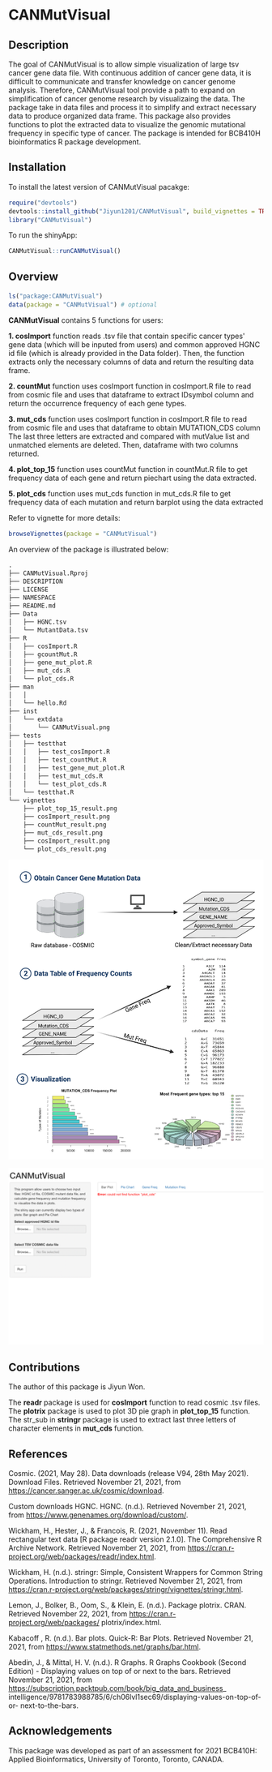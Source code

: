 
# CANMutVisual 

<!-- badges: start -->
<!-- badges: end -->

## Description

The goal of CANMutVisual is to allow simple visualization of large tsv cancer 
gene data file. With continuous addition of cancer gene data, it is difficult to 
communicate and transfer knowledge on cancer genome analysis. Therefore, CANMutVisual tool 
provide a path to expand on simplification of cancer genome research by visualizaing 
the data. The package take in data files and process it to simplify and extract 
necessary data to produce organized data frame. This package also provides functions to 
plot the extracted data to visualize the genomic mutational frequency in specific type 
of cancer. The package is intended for BCB410H bioinformatics R package development. 



## Installation

To install the latest version of CANMutVisual pacakge:

``` r
require("devtools")
devtools::install_github("Jiyun1201/CANMutVisual", build_vignettes = TRUE)
library("CANMutVisual")
```

To run the shinyApp:
``` r
CANMutVisual::runCANMutVisual()
```

## Overview

``` r
ls("package:CANMutVisual")
data(package = "CANMutVisual") # optional
```

**CANMutVisual** contains 5 functions for users:

**1. cosImport** function reads .tsv file that contain specific cancer types' 
gene data (which will be inputed from users) and common approved HGNC id file (which 
is already provided in the Data folder). Then, the function extracts only the necessary 
columns of data and return the resulting data frame. 

**2. countMut** function uses cosImport function in cosImport.R file to read from
cosmic file and uses that dataframe to extract IDsymbol column and return the
occurrence frequency of each gene types.

**3. mut_cds** function uses cosImport function in cosImport.R file to read from
cosmic file and uses that dataframe to obtain MUTATION_CDS column
The last three letters are extracted and compared with mutValue list and unmatched 
elements are deleted. Then, dataframe with two columns returned.

**4. plot_top_15** function uses countMut function in countMut.R file 
to get frequency data of each gene and return piechart using the data extracted.

**5. plot_cds** function uses mut_cds function in mut_cds.R file to get 
frequency data of each mutation and return barplot using the data extracted

Refer to vignette for more details:

``` r
browseVignettes(package = "CANMutVisual")
```

An overview of the package is illustrated below:

```
.
├── CANMutVisual.Rproj
├── DESCRIPTION
├── LICENSE
├── NAMESPACE
├── README.md
├── Data
│   ├── HGNC.tsv
│   └── MutantData.tsv
├── R
│   ├── cosImport.R
│   ├── gcountMut.R
│   ├── gene_mut_plot.R
│   ├── mut_cds.R
│   └── plot_cds.R
├── man
│   │
│   └── hello.Rd
├── inst
│   └── extdata
│       └── CANMutVisual.png
├── tests
│   ├── testthat
│   │   ├── test_cosImport.R
│   │   ├── test_countMut.R
│   │   ├── test_gene_mut_plot.R
│   │   ├── test_mut_cds.R
│   │   └── test_plot_cds.R
│   └── testthat.R
└── vignettes
    ├── plot_top_15_result.png
    ├── cosImport_result.png
    ├── countMut_result.png
    ├── mut_cds_result.png
    ├── cosImport_result.png
    └── plot_cds_result.png
```
![](./inst/extdata/CANMutVisual_Overview.png)


![](./inst/extdata/shiny.png)


## Contributions

The author of this package is Jiyun Won.

The **readr** package is used for **cosImport** function to read cosmic 
.tsv files. The **plotrix** package is used to plot 3D pie graph in 
**plot_top_15** function. The str_sub in **stringr** package is used to extract last 
three letters of character elements in **mut_cds** function. 

## References
Cosmic. (2021, May 28). Data downloads (release V94, 28th May 2021). Download
Files. Retrieved November 21, 2021, from https://cancer.sanger.ac.uk/cosmic/download.

Custom downloads HGNC. HGNC. (n.d.). Retrieved
November 21, 2021, from https://www.genenames.org/download/custom/.

Wickham, H., Hester, J., &amp; Francois, R. (2021, November 11). Read
rectangular text data [R package readr version 2.1.0]. The Comprehensive
R Archive Network. Retrieved November 21, 2021,
from https://cran.r-project.org/web/packages/readr/index.html.

Wickham, H. (n.d.). stringr: Simple, Consistent Wrappers for Common String
Operations. Introduction to stringr. Retrieved November 21, 2021,
from https://cran.r-project.org/web/packages/stringr/vignettes/stringr.html.

Lemon, J., Bolker, B., Oom, S., &amp; Klein, E. (n.d.). Package plotrix. CRAN.
Retrieved November 22, 2021, from https://cran.r-project.org/web/packages/
plotrix/index.html.


Kabacoff , R. (n.d.). Bar plots. Quick-R: Bar Plots. Retrieved November 21,
2021, from https://www.statmethods.net/graphs/bar.html.

Abedin, J., &amp; Mittal, H. V. (n.d.). R Graphs. R Graphs Cookbook (Second
Edition) - Displaying values on top of or next to the bars. Retrieved November
21, 2021, from https://subscription.packtpub.com/book/big_data_and_business_
intelligence/9781783988785/6/ch06lvl1sec69/displaying-values-on-top-of-or-
next-to-the-bars.

## Acknowledgements

This package was developed as part of an assessment for 2021 BCB410H:
Applied Bioinformatics, University of Toronto, Toronto, CANADA.
